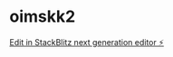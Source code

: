 # oimskk2

[Edit in StackBlitz next generation editor ⚡️](https://stackblitz.com/~/github.com/Maccam68/oimskk2)